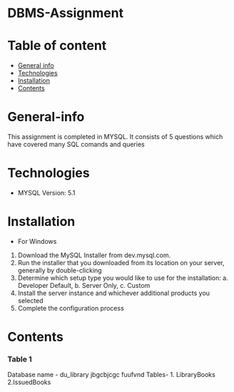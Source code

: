 # DBMS-Assignment

# Table of content
* [General info](#general-info)
* [Technologies](#technologies)
* [Installation](#installation)
* [Contents](#Contents)

# General-info
This assignment is completed in MYSQL. It consists of 5 questions which have covered many SQL comands and queries

# Technologies
* MYSQL Version: 5.1

# Installation
* For Windows
1. Download the MySQL Installer from dev.mysql.com.
2. Run the installer that you downloaded from its location on your server, generally by double-clicking
3. Determine which setup type you would like to use for the installation: 
a. Developer Default,
b. Server Only,
c. Custom
4. Install the server instance and whichever additional products you selected
5. Complete the configuration process

# Contents
### Table 1
Database name - du_library jbgcbjcgc fuufvnd 
Tables- 1. LibraryBooks
        2.IssuedBooks


